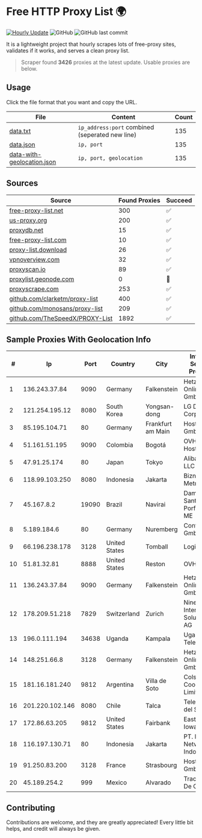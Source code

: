 
# Free HTTP Proxy List 🌍

[![Hourly Update](https://github.com/mertguvencli/http-proxy-list/actions/workflows/main.yml/badge.svg?branch=main)](https://github.com/mertguvencli/http-proxy-list/actions/workflows/main.yml)
![GitHub](https://img.shields.io/github/license/mertguvencli/http-proxy-list)
![GitHub last commit](https://img.shields.io/github/last-commit/mertguvencli/http-proxy-list)

It is a lightweight project that hourly scrapes lots of free-proxy sites, validates if it works, and serves a clean proxy list.


> Scraper found **3426** proxies at the latest update. Usable proxies are below.

## Usage

Click the file format that you want and copy the URL.


|File|Content|Count|
|----|-------|-----|
|[data.txt](https://raw.githubusercontent.com/mertguvencli/http-proxy-list/main/proxy-list/data.txt)|`ip_address:port` combined (seperated new line)|135|
|[data.json](https://raw.githubusercontent.com/mertguvencli/http-proxy-list/main/proxy-list/data.json)|`ip, port`|135|
|[data-with-geolocation.json](https://raw.githubusercontent.com/mertguvencli/http-proxy-list/main/proxy-list/data-with-geolocation.json)|`ip, port, geolocation`|135|

## Sources

|Source|Found Proxies|Succeed|
|------|-------------|-------|
|[free-proxy-list.net](https://free-proxy-list.net)|300|✅|
|[us-proxy.org](https://www.us-proxy.org)|200|✅|
|[proxydb.net](http://proxydb.net)|15|✅|
|[free-proxy-list.com](https://free-proxy-list.com/?page=&port=&type%5B%5D=http&type%5B%5D=https&up_time=0&search=Search)|10|✅|
|[proxy-list.download](https://www.proxy-list.download/HTTP)|26|✅|
|[vpnoverview.com](https://vpnoverview.com/privacy/anonymous-browsing/free-proxy-servers)|32|✅|
|[proxyscan.io](https://www.proxyscan.io)|89|✅|
|[proxylist.geonode.com](https://proxylist.geonode.com/api/proxy-list?limit=300&page=1&sort_by=lastChecked&sort_type=desc&protocols=http,https)|0|🚫|
|[proxyscrape.com](https://api.proxyscrape.com/v2/?request=displayproxies&protocol=http&timeout=10000&country=all&ssl=all&anonymity=all)|253|✅|
|[github.com/clarketm/proxy-list](https://raw.githubusercontent.com/clarketm/proxy-list/master/proxy-list-raw.txt)|400|✅|
|[github.com/monosans/proxy-list](https://raw.githubusercontent.com/monosans/proxy-list/main/proxies/http.txt)|209|✅|
|[github.com/TheSpeedX/PROXY-List](https://raw.githubusercontent.com/TheSpeedX/PROXY-List/master/http.txt)|1892|✅|


## Sample Proxies With Geolocation Info

|#|Ip|Port|Country|City|Internet Service Provider|
|-|--|----|-------|----|-------------------------|
|1|136.243.37.84|9090|Germany|Falkenstein|Hetzner Online GmbH|
|2|121.254.195.12|8080|South Korea|Yongsan-dong|LG DACOM Corporation|
|3|85.195.104.71|80|Germany|Frankfurt am Main|Host Europe GmbH|
|4|51.161.51.195|9090|Colombia|Bogotá|OVH Hosting|
|5|47.91.25.174|80|Japan|Tokyo|Alibaba.com LLC|
|6|118.99.103.250|8080|Indonesia|Jakarta|Biznet Metronet|
|7|45.167.8.2|19090|Brazil|Navirai|Damiao Dos Santos Porfirio - ME|
|8|5.189.184.6|80|Germany|Nuremberg|Contabo GmbH|
|9|66.196.238.178|3128|United States|Tomball|Logix|
|10|51.81.32.81|8888|United States|Reston|OVH SAS|
|11|136.243.37.84|9090|Germany|Falkenstein|Hetzner Online GmbH|
|12|178.209.51.218|7829|Switzerland|Zurich|Nine Internet Solutions AG|
|13|196.0.111.194|34638|Uganda|Kampala|Uganda Telecom|
|14|148.251.66.8|3128|Germany|Falkenstein|Hetzner Online GmbH|
|15|181.16.181.240|9812|Argentina|Villa de Soto|Colsecor Cooperativa Limitada|
|16|201.220.102.146|8080|Chile|Talca|Telefonica del Sur S.A.|
|17|172.86.63.205|9812|United States|Fairbank|Eastern Iowa IP, LLC|
|18|116.197.130.71|80|Indonesia|Jakarta|PT. Fiber Networks Indonesia|
|19|91.250.83.200|3128|France|Strasbourg|Host Europe GmbH|
|20|45.189.254.2|999|Mexico|Alvarado|Tracered SA De CV|



## Contributing

Contributions are welcome, and they are greatly appreciated! Every
little bit helps, and credit will always be given.

